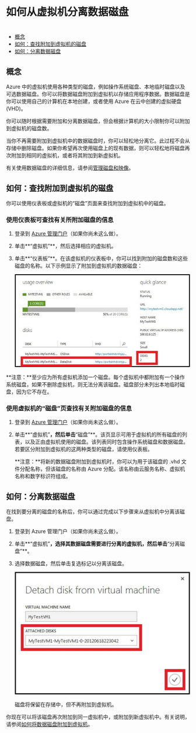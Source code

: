 <properties writer="kathydav" editor="tysonn" manager="jeffreyg" />

# 如何从虚拟机分离数据磁盘

# 

-   [概念][概念]
-   [如何：查找附加到虚拟机的磁盘][如何：查找附加到虚拟机的磁盘]
-   [如何：分离数据磁盘][如何：分离数据磁盘]

## 概念

Azure 中的虚拟机使用各种类型的磁盘，例如操作系统磁盘、本地临时磁盘以及可选数据磁盘。你可以将数据磁盘附加到虚拟机以存储应用程序数据。数据磁盘是你可以使用自己的计算机在本地创建，或者使用 Azure 在云中创建的虚拟硬盘 (VHD)。

你可以随时根据需要附加和分离数据磁盘，但会根据计算机的大小限制你可以附加到虚拟机的磁盘数。

当你不再需要附加到虚拟机中的数据磁盘时，你可以轻松地分离它。此过程不会从存储中删除磁盘。如果你希望再次使用磁盘上的现有数据，则可以轻松地将磁盘再次附加到相同的虚拟机，或者将其附加到新虚拟机。

有关使用数据磁盘的详细信息，请参阅[管理磁盘和映像][管理磁盘和映像]。

## 如何：查找附加到虚拟机的磁盘

你可以使用仪表板或虚拟机的“磁盘”页面来查找附加到虚拟机中的磁盘。

### 使用仪表板可查找有关所附加磁盘的信息

1.  登录到 [Azure 管理门户][Azure 管理门户]（如果你尚未这么做）。

2.  单击**“虚拟机”**，然后选择相应的虚拟机。

3.  单击**“仪表板”**。在该虚拟机的仪表板中，你可以找到附加的磁盘数和这些磁盘的名称。以下示例显示了附加到虚拟机的数据磁盘：

    ![查找数据磁盘][查找数据磁盘]

**注意：**至少应为所有虚拟机添加一个磁盘。每个虚拟机中都附加有一个操作系统磁盘，如果不删除虚拟机，则无法分离该磁盘。磁盘部分未列出本地临时磁盘，因为它不存在。

### 使用虚拟机的“磁盘”页查找有关附加磁盘的信息

1.  登录到 [Azure 管理门户][Azure 管理门户]（如果你尚未这么做）。

2.  单击**“虚拟机”**，然后单击**“磁盘”**。该页显示可用于虚拟机的所有磁盘的列表，以及正由虚拟机使用的磁盘。该列表同时包含操作系统磁盘和数据磁盘。若要区分附加到虚拟机的这两种类型的磁盘，请使用仪表板。

    **注意：**将新的数据磁盘附加到虚拟机时，你可以为用于该磁盘的 .vhd 文件分配名称，但该磁盘的名称由 Azure 分配。该名称由云服务名称、虚拟机名称和数字标识符组成。

## 如何：分离数据磁盘

在找到要分离的磁盘的名称后，你可以通过完成以下步骤来从虚拟机中分离该磁盘。

1.  登录到 Azure 管理门户（如果你尚未这么做）。

2.  单击**“虚拟机”**，选择其数据磁盘需要进行分离的虚拟机，然后单击**“分离磁盘”**。

3.  选择数据磁盘，然后单击复选标记以分离该磁盘。

    ![分离磁盘详细信息][分离磁盘详细信息]

    磁盘将保留在存储中，但不再附加到虚拟机。

你现在可以将该磁盘再次附加到同一虚拟机中，或附加到新虚拟机中。有关说明，请参阅[如何将数据磁盘附加到虚拟机][如何将数据磁盘附加到虚拟机]。

  [概念]: #concepts
  [如何：查找附加到虚拟机的磁盘]: #finddisks
  [如何：分离数据磁盘]: #detachdisk
  [管理磁盘和映像]: http://msdn.microsoft.com/library/azure/jj672979.aspx
  [Azure 管理门户]: http://manage.windowsazure.cn
  [查找数据磁盘]: ./media/howto-detach-disk-windows-linux/FindDataDisks.png
  [分离磁盘详细信息]: ./media/howto-detach-disk-windows-linux/DetachDiskDetails.png
  [如何将数据磁盘附加到虚拟机]: /zh-cn/manage/windows/how-to-guides/attach-a-disk/
